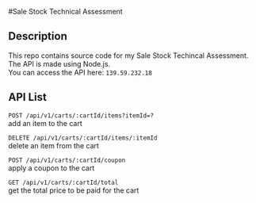 #Sale Stock Technical Assessment

## Description
This repo contains source code for my Sale Stock Techincal Assessment.  
The API is made using Node.js.  
You can access the API here:
`139.59.232.18`

## API List
`POST /api/v1/carts/:cartId/items?itemId=?`  
	add an item to the cart

`DELETE /api/v1/carts/:cartId/items/:itemId`  
	delete an item from the cart

`POST /api/v1/carts/:cartId/coupon`  
	apply a coupon to the cart

`GET /api/v1/carts/:cartId/total`  
	get the total price to be paid for the cart